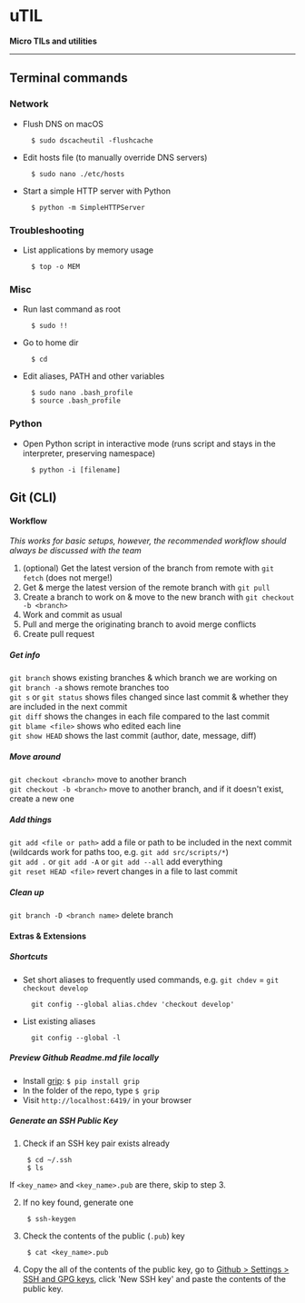 # uTIL
**Micro TILs and utilities**

---

## Terminal commands

### Network

- Flush DNS on macOS

        $ sudo dscacheutil -flushcache
        
- Edit hosts file (to manually override DNS servers)

        $ sudo nano ./etc/hosts

- Start a simple HTTP server with Python

        $ python -m SimpleHTTPServer


### Troubleshooting

- List applications by memory usage

        $ top -o MEM

### Misc

- Run last command as root

        $ sudo !!

- Go to home dir 

        $ cd

- Edit aliases, PATH and other variables

        $ sudo nano .bash_profile
        $ source .bash_profile

### Python

- Open Python script in interactive mode (runs script and stays in the interpreter, preserving namespace)

        $ python -i [filename]

## Git (CLI)

#### Workflow

*This works for basic setups, however, the recommended workflow should always be discussed with the team*

1. (optional) Get the latest version of the branch from remote with `git fetch` (does not merge!)  
2. Get & merge the latest version of the remote branch with `git pull`  
3. Create a branch to work on & move to the new branch with `git checkout -b <branch>`  
4. Work and commit as usual  
5. Pull and merge the originating branch to avoid merge conflicts  
6. Create pull request  


##### Get info

`git branch` shows existing branches & which branch we are working on  
`git branch -a` shows remote branches too  
`git s` or `git status` shows files changed since last commit & whether they are included in the next commit  
`git diff` shows the changes in each file compared to the last commit  
`git blame <file>` shows who edited each line  
`git show HEAD` shows the last commit (author, date, message, diff)

##### Move around

`git checkout <branch>` move to another branch  
`git checkout -b <branch>` move to another branch, and if it doesn't exist, create a new one

##### Add things

`git add <file or path>` add a file or path to be included in the next commit (wildcards work for paths too, e.g. `git add src/scripts/*`)  
`git add .` or `git add -A` or `git add --all` add everything  
`git reset HEAD <file>` revert changes in a file to last commit

##### Clean up

`git branch -D <branch name>` delete branch

#### Extras & Extensions

##### Shortcuts

- Set short aliases to frequently used commands, e.g. `git chdev` = `git checkout develop`

        git config --global alias.chdev 'checkout develop'

- List existing aliases

        git config --global -l


##### Preview Github Readme.md file locally
  - Install [grip](https://github.com/joeyespo/grip): `$ pip install grip`
  - In the folder of the repo, type `$ grip`
  - Visit `http://localhost:6419/` in your browser

##### Generate an SSH Public Key

1. Check if an SSH key pair exists already

        $ cd ~/.ssh
        $ ls

  If `<key_name>` and `<key_name>.pub` are there, skip to step 3.

2. If no key found, generate one

        $ ssh-keygen

3. Check the contents of the public (`.pub`) key

        $ cat <key_name>.pub

4. Copy the all of the contents of the public key, go to [Github > Settings > SSH and GPG keys](https://github.com/settings/keys), click 'New SSH key' and paste the contents of the public key.
